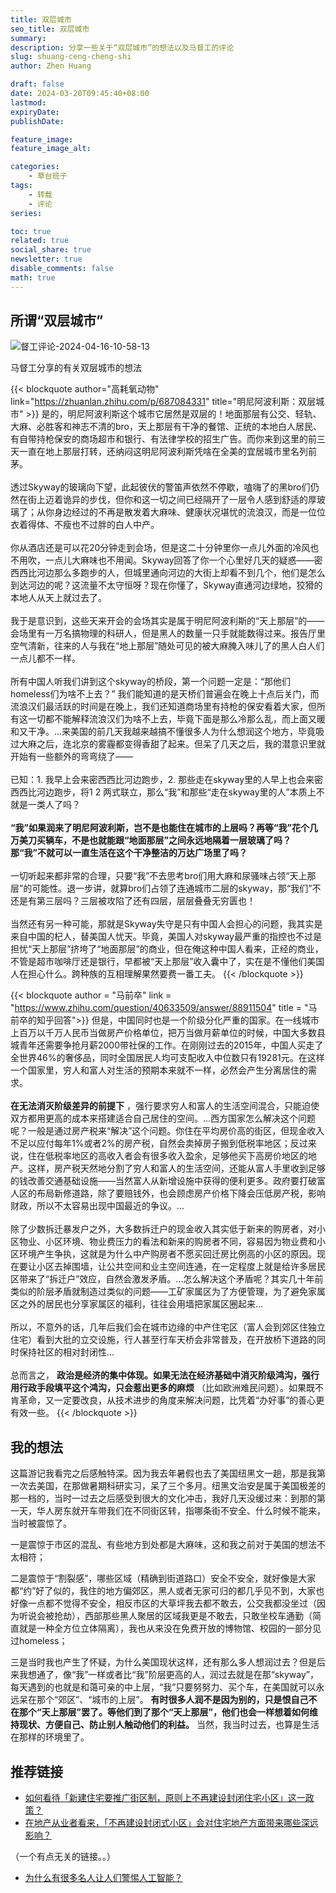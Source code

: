 ```yaml
---
title: 双层城市
seo_title: 双层城市
summary: 
description: 分享一些关于“双层城市”的想法以及马督工的评论
slug: shuang-ceng-cheng-shi
author: Zhen Huang

draft: false
date: 2024-03-20T09:45:40+08:00
lastmod: 
expiryDate: 
publishDate: 

feature_image: 
feature_image_alt: 

categories:
    - 草台班子
tags:
    - 转载
    - 评论
series:

toc: true
related: true
social_share: true
newsletter: true
disable_comments: false
math: true
---
```


## 所谓“双层城市”

![督工评论-2024-04-16-10-58-13](https://lfs.zhenhuang.site/images/督工评论-2024-04-16-10-58-13.png#small)

<span class="caption">马督工分享的有关双层城市的想法</span>

{{< blockquote author="高耗氧动物" link="https://zhuanlan.zhihu.com/p/687084331" title="明尼阿波利斯：双层城市" >}}
是的，明尼阿波利斯这个城市它居然是双层的！地面那层有公交、轻轨、大麻、必胜客和神志不清的bro，天上那层有干净的餐馆、正统的本地白人居民、有自带持枪保安的商场超市和银行、有法律学校的招生广告。而你来到这里的前三天一直在地上那层打转，还纳闷这明尼阿波利斯凭啥在全美的宜居城市里名列前茅。<br><br>透过Skyway的玻璃向下望，此起彼伏的警笛声依然不停歇，嗑嗨了的黑bro们仍然在街上迈着诡异的步伐，但你和这一切之间已经隔开了一层令人感到舒适的厚玻璃了；从你身边经过的不再是散发着大麻味、健康状况堪忧的流浪汉，而是一位位衣着得体、不瘦也不过胖的白人中产。<br><br>你从酒店还是可以花20分钟走到会场，但是这二十分钟里你一点儿外面的冷风也不用吹，一点儿大麻味也不用闻。Skyway回答了你一个心里好几天的疑惑——密西西比河边那么多跑步的人，但城里通向河边的大街上却看不到几个，他们是怎么到达河边的呢？这流量不太守恒呀？现在你懂了，Skyway直通河边绿地，狡猾的本地人从天上就过去了。<br><br>我于是意识到，这些天来开会的会场其实是属于明尼阿波利斯的“天上那层”的——会场里有一万名搞物理的科研人，但是黑人的数量一只手就能数得过来。报告厅里空气清新，往来的人与我在“地上那层”随处可见的被大麻腌入味儿了的黑人白人们一点儿都不一样。<br><br>所有中国人听我们讲到这个skyway的桥段，第一个问题一定是：“那他们homeless们为啥不上去？” 我们能知道的是天桥们普遍会在晚上十点后关门，而流浪汉们最活跃的时间是在晚上，我们还知道商场里有持枪的保安看着大家，但所有这一切都不能解释流浪汉们为啥不上去，毕竟下面是那么冷那么乱，而上面又暖和又干净。...来美国的前几天我越来越搞不懂很多人为什么想润这个地方，毕竟吸过大麻之后，连北京的雾霾都变得香甜了起来。但呆了几天之后，我的潜意识里就开始有一些额外的弯弯绕了——<br><br>已知：1. 我早上会来密西西比河边跑步，2. 那些走在skyway里的人早上也会来密西西比河边跑步，将1 2 两式联立，那么“我”和那些“走在skyway里的人”本质上不就是一类人了吗？<br><br> **“我”如果润来了明尼阿波利斯，岂不是也能住在城市的上层吗？再等“我”花个几万美刀买辆车，不是也就能跟“地面那层”之间永远地隔着一层玻璃了吗？那“我”不就可以一直生活在这个干净整洁的万达广场里了吗？** <br><br>一切听起来都非常的合理，只要“我”不去思考bro们用大麻和尿骚味占领“天上那层”的可能性。退一步讲，就算bro们占领了连通城市二层的skyway，那“我们”不还是有第三层吗？三层被攻陷了还有四层，层层叠叠无穷匮也！<br><br>当然还有另一种可能，那就是Skyway失守是只有中国人会担心的问题，我其实是来自中国的杞人，替美国人忧天。毕竟，美国人对skyway最严重的指控也不过是担忧“天上那层”挤垮了“地面那层”的商业，但在俺这种中国人看来，正经的商业，不管是超市咖啡厅还是银行，早都被“天上那层”收入囊中了，实在是不懂他们美国人在担心什么。跨种族的互相理解果然要费一番工夫。
{{< /blockquote >}}


{{< blockquote author = "马前卒" link = "https://www.zhihu.com/question/40633509/answer/88911504" title = "马前卒的知乎回答">}}
但是，中国同时也是一个阶级分化严重的国家。在一线城市上百万以千万人民币当做房产价格单位，把万当做月薪单位的时候，中国大多数县城青年还需要争抢月薪2000带社保的工作。在刚刚过去的2015年，中国人买走了全世界46%的奢侈品，同时全国居民人均可支配收入中位数只有19281元。在这样一个国家里，穷人和富人对生活的预期本来就不一样，必然会产生分离居住的需求。<br><br> **在无法消灭阶级差异的前提下** ，强行要求穷人和富人的生活空间混合，只能迫使双方都用更高的成本来搭建适合自己居住的空间。...西方国家怎么解决这个问题呢？一般是通过房产税来“解决”这个问题。你住在平均房价高的街区，但现金收入不足以应付每年1%或者2%的房产税，自然会卖掉房子搬到低税率地区；反过来说，住在低税率地区的高收入者会有很多收入盈余，足够他买下高房价地区的地产。这样，房产税天然地分割了穷人和富人的生活空间，还能从富人手里收到足够的钱改善交通基础设施——当然富人从新增设施中获得的便利更多。政府要打破富人区的布局新修道路，除了要赔钱外，也会顾虑房产价格下降会压低房产税，影响财政，所以不太容易出现中国最近的争议。...<br><br>除了少数拆迁暴发户之外，大多数拆迁户的现金收入其实低于新来的购房者，对小区物业、小区环境、物业费压力的看法和新来的购房者不同，容易因为物业费和小区环境产生争执，这就是为什么中产购房者不愿买回迁房比例高的小区的原因。现在要让小区去掉围墙，让公共空间和业主空间连通，在一定程度上就是给许多居民区带来了“拆迁户”效应，自然会激发矛盾。...怎么解决这个矛盾呢？其实几十年前类似的阶层矛盾就制造过类似的问题——工矿家属区为了方便管理，为了避免家属区之外的居民也分享家属区的福利，往往会用墙把家属区圈起来...<br><br>所以，不意外的话，几年后我们会在城市边缘的中产住宅区（富人会到郊区住独立住宅）看到大批的立交设施，行人甚至行车天桥会非常普及，在开放桥下道路的同时保持社区的相对封闭性...<br><br>总而言之， **政治是经济的集中体现。如果无法在经济基础中消灭阶级鸿沟，强行用行政手段填平这个鸿沟，只会惹出更多的麻烦** （比如欧洲难民问题）。如果既不肯革命，又一定要改良，从技术进步的角度来解决问题，比凭着“办好事”的善心更有效一些。
{{< /blockquote >}}

## 我的想法

这篇游记我看完之后感触特深。因为我去年暑假也去了美国纽黑文一趟，那是我第一次去美国，在那做暑期科研实习，呆了三个多月。纽黑文治安是属于美国极差的那一档的，当时一过去之后感受到很大的文化冲击，我好几天没缓过来：到那的第一天，华人房东就开车带我们在不同街区转，指哪条街不安全、什么时候不能来，当时被震惊了。

一是震惊于市区的混乱、有些地方到处都是大麻味，这和我之前对于美国的想法不太相符；

二是震惊于“割裂感”，哪些区域（精确到街道路口）安全不安全，就好像是大家都“约”好了似的，我住的地方偏郊区，黑人或者无家可归的都几乎见不到，大家也好像一点都不觉得不安全，相反市区的大草坪我去都不敢去，公交我都没坐过（因为听说会被抢劫），西部那些黑人聚居的区域我更是不敢去，只敢坐校车通勤（简直就是一种全方位立体隔离），我也从来没在免费开放的博物馆、校园的一部分见过homeless；

三是当时我也产生了怀疑，为什么美国现状这样，还有那么多人想润过去？但是后来我想通了，像“我”一样或者比“我”阶层更高的人，润过去就是在那“skyway”，每天遇到的也就是和蔼可亲的中上层，“我”只要努努力、买个车，在美国就可以永远呆在那个“郊区”、“城市的上层”。 **有时很多人润不是因为别的，只是恨自己不在那个“天上那层”罢了。等他们到了那个“天上那层”，他们也会一样想着如何维持现状、方便自己、防止别人触动他们的利益。** 当然，我当时过去，也算是生活在那样的环境里了。

## 推荐链接

- [如何看待「新建住宅要推广街区制，原则上不再建设封闭住宅小区」这一政策？](https://www.zhihu.com/question/40611359/answer/87431342)
- [在地产从业者看来，「不再建设封闭式小区」会对住宅地产方面带来哪些深远影响？](https://www.zhihu.com/question/40633509/answer/88911504)

（一个有点无关的链接。。）

- [为什么有很多名人让人们警惕人工智能？](https://www.zhihu.com/question/27864852/answer/85241611)